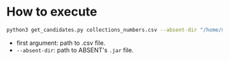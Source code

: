 # How to execute

```bash
python3 get_candidates.py collections_numbers.csv --absent-dir "/home/mra/ABSENT/target/com.gzoltar.absent-0.0.1-SNAPSHOT-jar-with-dependencies.jar"
```

-   first argument: path to .csv file.
-   `--absent-dir`: path to ABSENT's `.jar` file.
